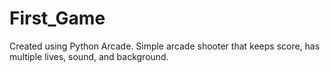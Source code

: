 # First_Game
Created using Python Arcade. Simple arcade shooter that keeps score, has multiple lives, sound, and background.
